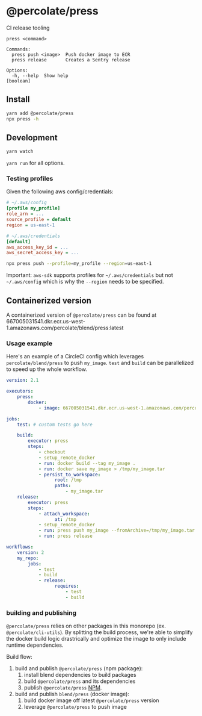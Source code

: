 # @percolate/press

CI release tooling

```
press <command>

Commands:
  press push <image>  Push docker image to ECR
  press release       Creates a Sentry release

Options:
  -h, --help  Show help                                               [boolean]
```

## Install

```sh
yarn add @percolate/press
npx press -h
```

## Development

```sh
yarn watch
```

`yarn run` for all options.

### Testing profiles

Given the following aws config/credentials:

```ini
# ~/.aws/config
[profile my_profile]
role_arn = ...
source_profile = default
region = us-east-1
```

```ini
# ~/.aws/credentials
[default]
aws_access_key_id = ...
aws_secret_access_key = ...
```

```sh
npx press push --profile=my_profile --region=us-east-1
```

Important: `aws-sdk` supports profiles for `~/.aws/credentials` but not `~/.aws/config` which is why the `--region` needs to be specified.

## Containerized version

A containerized version of `@percolate/press` can be found at 667005031541.dkr.ecr.us-west-1.amazonaws.com/percolate/blend/press:latest

### Usage example

Here's an example of a CircleCI config which leverages `percolate/blend/press` to push `my_image`.
`test` and `build` can be parallelized to speed up the whole workflow.

```yaml
version: 2.1

executors:
    press:
        docker:
            - image: 667005031541.dkr.ecr.us-west-1.amazonaws.com/percolate/blend/press:version-0.0.1

jobs:
    test: # custom tests go here

    build:
        executor: press
        steps:
            - checkout
            - setup_remote_docker
            - run: docker build --tag my_image .
            - run: docker save my_image > /tmp/my_image.tar
            - persist_to_workspace:
                  root: /tmp
                  paths:
                      - my_image.tar
    release:
        executor: press
        steps:
            - attach_workspace:
                  at: /tmp
            - setup_remote_docker
            - run: press push my_image --fromArchive=/tmp/my_image.tar
            - run: press release

workflows:
    version: 2
    my_repo:
        jobs:
            - test
            - build
            - release:
                  requires:
                      - test
                      - build
```

### building and publishing

`@percolate/press` relies on other packages in this monorepo (ex. `@percolate/cli-utils`).
By splitting the build process, we're able to simplify the docker build logic drastrically and optimize the image to only include runtime dependencies.

Build flow:

1. build and publish `@percolate/press` (npm package):
    1. install blend dependencies to build packages
    1. build `@percolate/press` and its dependencies
    1. publish `@percolate/press` [NPM](https://www.npmjs.com/package/@percolate/press).
1. build and publish `blend/press` (docker image):
    1. build docker image off latest `@percolate/press` version
    1. leverage `@percolate/press` to push image

